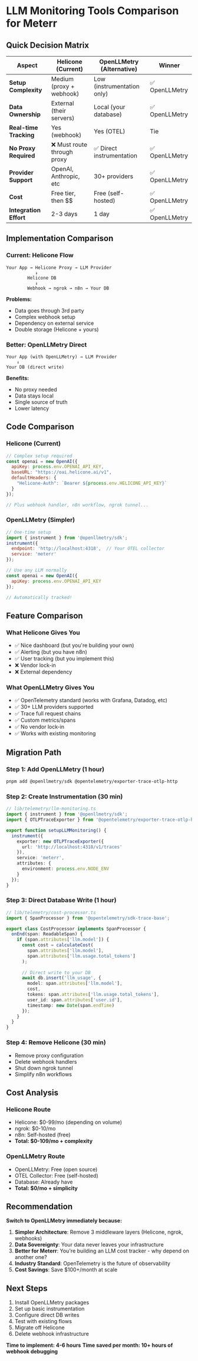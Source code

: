 # LLM Monitoring Tools Comparison for Meterr

## Quick Decision Matrix

| Aspect | Helicone (Current) | OpenLLMetry (Alternative) | Winner |
|--------|-------------------|--------------------------|---------|
| **Setup Complexity** | Medium (proxy + webhook) | Low (instrumentation only) | ✅ OpenLLMetry |
| **Data Ownership** | External (their servers) | Local (your database) | ✅ OpenLLMetry |
| **Real-time Tracking** | Yes (webhook) | Yes (OTEL) | Tie |
| **No Proxy Required** | ❌ Must route through proxy | ✅ Direct instrumentation | ✅ OpenLLMetry |
| **Provider Support** | OpenAI, Anthropic, etc | 30+ providers | ✅ OpenLLMetry |
| **Cost** | Free tier, then $$ | Free (self-hosted) | ✅ OpenLLMetry |
| **Integration Effort** | 2-3 days | 1 day | ✅ OpenLLMetry |

## Implementation Comparison

### Current: Helicone Flow
```
Your App → Helicone Proxy → LLM Provider
           ↓
        Helicone DB
           ↓
        Webhook → ngrok → n8n → Your DB
```
**Problems:**
- Data goes through 3rd party
- Complex webhook setup
- Dependency on external service
- Double storage (Helicone + yours)

### Better: OpenLLMetry Direct
```
Your App (with OpenLLMetry) → LLM Provider
    ↓
Your DB (direct write)
```
**Benefits:**
- No proxy needed
- Data stays local
- Single source of truth
- Lower latency

## Code Comparison

### Helicone (Current)
```javascript
// Complex setup required
const openai = new OpenAI({
  apiKey: process.env.OPENAI_API_KEY,
  baseURL: "https://oai.helicone.ai/v1",
  defaultHeaders: {
    "Helicone-Auth": `Bearer ${process.env.HELICONE_API_KEY}`
  }
});

// Plus webhook handler, n8n workflow, ngrok tunnel...
```

### OpenLLMetry (Simpler)
```javascript
// One-time setup
import { instrument } from '@openllmetry/sdk';
instrument({
  endpoint: 'http://localhost:4318',  // Your OTEL collector
  service: 'meterr'
});

// Use any LLM normally
const openai = new OpenAI({
  apiKey: process.env.OPENAI_API_KEY
});

// Automatically tracked!
```

## Feature Comparison

### What Helicone Gives You
- ✅ Nice dashboard (but you're building your own)
- ✅ Alerting (but you have n8n)
- ✅ User tracking (but you implement this)
- ❌ Vendor lock-in
- ❌ External dependency

### What OpenLLMetry Gives You
- ✅ OpenTelemetry standard (works with Grafana, Datadog, etc)
- ✅ 30+ LLM providers supported
- ✅ Trace full request chains
- ✅ Custom metrics/spans
- ✅ No vendor lock-in
- ✅ Works with existing monitoring

## Migration Path

### Step 1: Add OpenLLMetry (1 hour)
```bash
pnpm add @openllmetry/sdk @opentelemetry/exporter-trace-otlp-http
```

### Step 2: Create Instrumentation (30 min)
```typescript
// lib/telemetry/llm-monitoring.ts
import { instrument } from '@openllmetry/sdk';
import { OTLPTraceExporter } from '@opentelemetry/exporter-trace-otlp-http';

export function setupLLMMonitoring() {
  instrument({
    exporter: new OTLPTraceExporter({
      url: 'http://localhost:4318/v1/traces'
    }),
    service: 'meterr',
    attributes: {
      environment: process.env.NODE_ENV
    }
  });
}
```

### Step 3: Direct Database Write (1 hour)
```typescript
// lib/telemetry/cost-processor.ts
import { SpanProcessor } from '@opentelemetry/sdk-trace-base';

export class CostProcessor implements SpanProcessor {
  onEnd(span: ReadableSpan) {
    if (span.attributes['llm.model']) {
      const cost = calculateCost(
        span.attributes['llm.model'],
        span.attributes['llm.usage.total_tokens']
      );
      
      // Direct write to your DB
      await db.insert('llm_usage', {
        model: span.attributes['llm.model'],
        cost,
        tokens: span.attributes['llm.usage.total_tokens'],
        user_id: span.attributes['user.id'],
        timestamp: new Date(span.endTime)
      });
    }
  }
}
```

### Step 4: Remove Helicone (30 min)
- Remove proxy configuration
- Delete webhook handlers
- Shut down ngrok tunnel
- Simplify n8n workflows

## Cost Analysis

### Helicone Route
- Helicone: $0-99/mo (depending on volume)
- ngrok: $0-10/mo
- n8n: Self-hosted (free)
- **Total: $0-109/mo + complexity**

### OpenLLMetry Route
- OpenLLMetry: Free (open source)
- OTEL Collector: Free (self-hosted)
- Database: Already have
- **Total: $0/mo + simplicity**

## Recommendation

**Switch to OpenLLMetry immediately because:**

1. **Simpler Architecture**: Remove 3 middleware layers (Helicone, ngrok, webhooks)
2. **Data Sovereignty**: Your data never leaves your infrastructure
3. **Better for Meterr**: You're building an LLM cost tracker - why depend on another one?
4. **Industry Standard**: OpenTelemetry is the future of observability
5. **Cost Savings**: Save $100+/month at scale

## Next Steps

1. Install OpenLLMetry packages
2. Set up basic instrumentation
3. Configure direct DB writes
4. Test with existing flows
5. Migrate off Helicone
6. Delete webhook infrastructure

**Time to implement: 4-6 hours**
**Time saved per month: 10+ hours of webhook debugging**